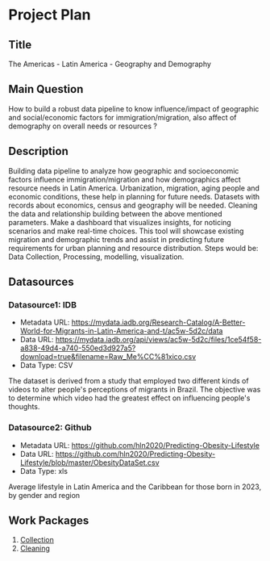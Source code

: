 # Project Plan

## Title
<!-- Give your project a short title. -->
The Americas - Latin America - Geography and Demography

## Main Question

<!-- Think about one main question you want to answer based on the data. -->
How to build a robust data pipeline to know influence/impact of geographic and social/economic factors for immigration/migration, also affect of demography on overall needs or resources ?

## Description

<!-- Describe your data science project in max. 200 words. Consider writing about why and how you attempt it. -->
Building data pipeline to analyze how geographic and socioeconomic factors influence immigration/migration and how demographics affect resource needs in Latin America. Urbanization, migration, aging people and economic conditions, these help in planning for future needs.
Datasets with records about economics, census and geography will be needed. Cleaning the data and relationship building between the above mentioned parameters.
Make a dashboard that visualizes insights, for noticing scenarios and make real-time choices. This tool will showcase existing migration and demographic trends and assist in predicting future requirements for urban planning and resource distribution.
Steps would be: Data Collection, Processing, modelling, visualization.
## Datasources

<!-- Describe each datasources you plan to use in a section. Use the prefic "DatasourceX" where X is the id of the datasource. -->

### Datasource1: IDB
* Metadata URL: https://mydata.iadb.org/Research-Catalog/A-Better-World-for-Migrants-in-Latin-America-and-t/ac5w-5d2c/data
* Data URL: https://mydata.iadb.org/api/views/ac5w-5d2c/files/1ce54f58-a838-49d4-a740-550ed3d927a5?download=true&filename=Raw_Me%CC%81xico.csv
* Data Type: CSV

The dataset is derived from a study that employed two different kinds of videos to alter people's perceptions of migrants in Brazil. The objective was to determine which video had the greatest effect on influencing people's thoughts.

### Datasource2: Github
* Metadata URL: https://github.com/hln2020/Predicting-Obesity-Lifestyle
* Data URL: https://github.com/hln2020/Predicting-Obesity-Lifestyle/blob/master/ObesityDataSet.csv
* Data Type: xls

Average lifestyle in Latin America and the Caribbean for those born in 2023, by gender and region
## Work Packages

<!-- List of work packages ordered sequentially, each pointing to an issue with more details. -->

1. [Collection][i1]
2. [Cleaning][i2]

[i1]: https://github.com/bhanu613/made-template/issues/1
[i2]: https://github.com/bhanu613/made-template/issues/2#issue-2640927560

